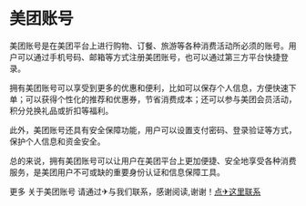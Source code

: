 # 美团账号

美团账号是在美团平台上进行购物、订餐、旅游等各种消费活动所必须的账号。用户可以通过手机号码、邮箱等方式注册美团账号，也可以通过第三方平台快捷登录。

拥有美团账号可以享受到更多的优惠和便利，比如可以保存个人信息，方便快速下单；可以获得个性化的推荐和优惠券，节省消费成本；还可以参与美团会员活动，积分兑换礼品或折扣等福利。

此外，美团账号还具有安全保障功能，用户可以设置支付密码、登录验证等方式，保护个人信息和资金安全。

总的来说，拥有美团账号可以让用户在美团平台上更加便捷、安全地享受各种消费服务，是美团用户不可或缺的重要身份认证和信息保障工具。

更多 关于美团账号 请通过✈与我们联系，感谢阅读,谢谢！[点✈这里联系](https://k02.cc)